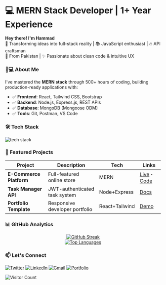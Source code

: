 # 💻 MERN Stack Developer | 1+ Year Experience 

**Hey there! I'm Hammad**  
🚀 Transforming ideas into full-stack reality | 📚 JavaScript enthusiast | 🔥 API craftsman  
📍 From Pakistan | ✨ Passionate about clean code & intuitive UX  

### 👨💻 About Me
I've mastered the **MERN stack** through 500+ hours of coding, building production-ready applications with:
- ✅ **Frontend**: React, Tailwind CSS, Bootstrap
- ✅ **Backend**: Node.js, Express.js, REST APIs
- ✅ **Database**: MongoDB (Mongoose ODM)
- ✅ **Tools**: Git, Postman, VS Code

### 🛠️ Tech Stack
<p align="left">
<img src="https://skillicons.dev/icons?i=js,react,nodejs,mongodb,express,tailwind,bootstrap,git,vscode" alt="tech stack" />
</p>

### 🌟 Featured Projects
| Project | Description | Tech | Links |
|---------|-------------|------|-------|
| **E-Commerce Platform** | Full-featured online store | MERN | [Live](link)・[Code](link) |
| **Task Manager API** | JWT-authenticated task system | Node+Express | [Docs](link) |
| **Portfolio Template** | Responsive developer portfolio | React+Tailwind | [Demo](link) |

### 📊 GitHub Analytics
<div align="center">
  
[![GitHub Streak](https://streak-stats.demolab.com?user=CodeWithHammad6&theme=dark)](https://git.io/streak-stats)  
[![Top Languages](https://github-readme-stats.vercel.app/api/top-langs/?username=CodeWithHammad6&layout=compact&theme=vision-friendly-dark)](https://github.com/CodeWithHammad6)

</div>

### 📫 Let's Connect
[![Twitter](https://img.shields.io/badge/Twitter-1DA1F2?style=for-the-badge&logo=twitter&logoColor=white)](https://x.com/Hammadp508?t=-x0g6y2GdUoKoelqKXpMUA&s=08)
[![LinkedIn](https://img.shields.io/badge/LinkedIn-0077B5?style=for-the-badge&logo=linkedin&logoColor=white)](https://www.linkedin.com/in/hammad-ch-0b242a24b)
[![Gmail](https://img.shields.io/badge/Gmail-D14836?style=for-the-badge&logo=gmail&logoColor=white)](mailto:hammadp5087@gmail.com)
[![Portfolio](https://hammad08.netlify.app)](your-portfolio-link)

![Visitor Count](https://komarev.com/ghpvc/?username=CodeWithHammad6&color=blueviolet&label=PROFILE+VIEWS)
